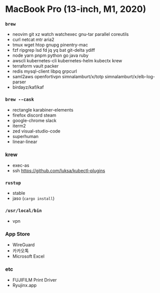 MacBook Pro (13-inch, M1, 2020)
========

### `brew`
- neovim git xz watch watchexec gnu-tar parallel coreutils
- curl netcat mtr aria2
- tmux wget htop gnupg pinentry-mac
- fzf ripgrep lsd fd jq yq bat git-delta ydiff
- node yarn pnpm python go java ruby
- awscli kubernetes-cli kubernetes-helm kubectx krew
- terraform vault packer
- redis mysql-client libpq grpcurl
- saml2aws openfortivpn simnalamburt/x/totp simnalamburt/x/elb-log-parser
- birdayz/kaf/kaf

### `brew --cask`
- rectangle karabiner-elements
- firefox discord steam
- google-chrome slack
- iterm2
- zed visual-studio-code
- superhuman
- linear-linear

### krew
- exec-as
- ssh https://github.com/luksa/kubectl-plugins

### `rustup`
- stable
- jaso (`cargo install`)

### `/usr/local/bin`
- vpn

### App Store
- WireGuard
- 카카오톡
- Microsoft Excel

### etc
- FUJIFILM Print Driver
- Ryujinx.app
